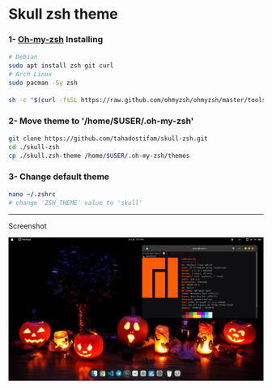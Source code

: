 # Skull zsh theme

### 1- [Oh-my-zsh](https://ohmyz.sh/) Installing
```bash
# Debian
sudo apt install zsh git curl
# Arch Linux
sudo pacman -Sy zsh

sh -c "$(curl -fsSL https://raw.github.com/ohmyzsh/ohmyzsh/master/tools/install.sh)"
```
### 2- Move theme to '/home/$USER/.oh-my-zsh'
```bash
git clone https://github.com/tahadostifam/skull-zsh.git
cd ./skull-zsh
cp ./skull.zsh-theme /home/$USER/.oh-my-zsh/themes
```
### 3- Change default theme
```bash
nano ~/.zshrc
# change 'ZSH_THEME' value to 'skull'
```

***
Screenshot

![skull zsh theme screenshot in manjaro-linux](https://github.com/tahadostifam/screenfetch/raw/main/desktop10.png)
